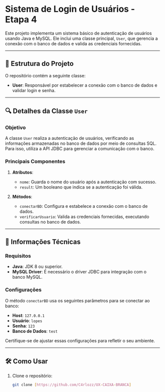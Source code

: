 # Sistema de Login de Usuários - Etapa 4

Este projeto implementa um sistema básico de autenticação de usuários usando Java e MySQL. Ele inclui uma classe principal, `User`, que gerencia a conexão com o banco de dados e valida as credenciais fornecidas.

---

## 📂 Estrutura do Projeto

O repositório contém a seguinte classe:

- **User**: Responsável por estabelecer a conexão com o banco de dados e validar login e senha.

---

## 🔍 Detalhes da Classe `User`

### Objetivo
A classe `User` realiza a autenticação de usuários, verificando as informações armazenadas no banco de dados por meio de consultas SQL. Para isso, utiliza a API JDBC para gerenciar a comunicação com o banco.

### Principais Componentes

1. **Atributos**:
   - `nome`: Guarda o nome do usuário após a autenticação com sucesso.
   - `result`: Um booleano que indica se a autenticação foi válida.

2. **Métodos**:
   - `conectarBD`: Configura e estabelece a conexão com o banco de dados.
   - `verificarUsuario`: Valida as credenciais fornecidas, executando consultas no banco de dados.

---

## 📄 Informações Técnicas

### Requisitos
- **Java**: JDK 8 ou superior.
- **MySQL Driver**: É necessário o driver JDBC para integração com o banco MySQL.

### Configurações
O método `conectarBD` usa os seguintes parâmetros para se conectar ao banco:
- **Host**: `127.0.0.1`
- **Usuário**: `lopes`
- **Senha**: `123`
- **Banco de Dados**: `test`

Certifique-se de ajustar essas configurações para refletir o seu ambiente.

---

## 🛠️ Como Usar

1. Clone o repositório:
   ```bash
   git clone [https://github.com/C4rlozz/UX-CAIXA-BRANCA]
